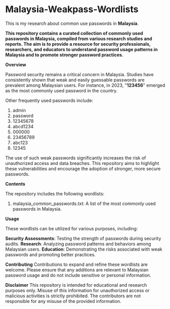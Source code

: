 # Malaysia-Weakpass-Wordlists
This is my research about common use passwords in **Malaysia**.

**This repository contains a curated collection of commonly used passwords in Malaysia, compiled from various research studies and reports. The aim is to provide a resource for security professionals, researchers, and educators to understand password usage patterns in Malaysia and to promote stronger password practices.**

**Overview**

Password security remains a critical concern in Malaysia. Studies have consistently shown that weak and easily guessable passwords are prevalent among Malaysian users. For instance, in 2023, "**123456**" emerged as the most commonly used password in the country. 

Other frequently used passwords include:

1. admin
2. password
3. 12345678
4. abcd1234
5. 000000
6. 23456789
7. abc123
8. 12345

The use of such weak passwords significantly increases the risk of unauthorized access and data breaches. This repository aims to highlight these vulnerabilities and encourage the adoption of stronger, more secure passwords.

**Contents**

The repository includes the following wordlists:

1. malaysia_common_passwords.txt: A list of the most commonly used passwords in Malaysia.

**Usage**

These wordlists can be utilized for various purposes, including:

**Security Assessments**: Testing the strength of passwords during security audits.
**Research**: Analyzing password patterns and behaviors among Malaysian users.
**Education**: Demonstrating the risks associated with weak passwords and promoting better practices.

**Contributing**
Contributions to expand and refine these wordlists are welcome. Please ensure that any additions are relevant to Malaysian password usage and do not include sensitive or personal information.

**Disclaimer**
This repository is intended for educational and research purposes only. Misuse of this information for unauthorized access or malicious activities is strictly prohibited. The contributors are not responsible for any misuse of the provided information.
